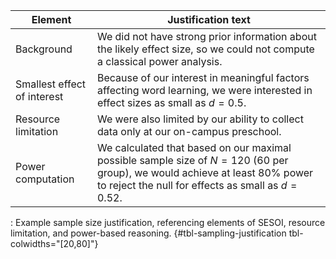 | Element                     | Justification text                                                                                                                                                            |
|-----------------------------|-------------------------------------------------------------------------------------------------------------------------------------------------------------------------------|
| Background                  | We did not have strong prior information about the likely effect size, so we could not compute a classical power analysis.                                                    |
| Smallest effect of interest | Because of our interest in meaningful factors affecting word learning, we were interested in effect sizes as small as $d=0.5$.                                                   |
| Resource limitation         | We were also limited by our ability to collect data only at our on-campus preschool.                                                                                          |
| Power computation           | We calculated that based on our maximal possible sample size of $N = 120$ (60 per group), we would achieve at least 80% power to reject the null for effects as small as $d = 0.52$. |

: Example sample size justification, referencing elements of SESOI, resource limitation, and power-based reasoning. {#tbl-sampling-justification tbl-colwidths="[20,80]"}
